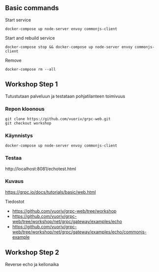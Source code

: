 ## Basic commands

Start service
```
docker-compose up node-server envoy commonjs-client
```

Start and rebuild service
```
docker-compose stop && docker-compose up node-server envoy commonjs-client
```

Remove
```
docker-compose rm --all
```

## Workshop Step 1

Tutustutaan palveluun ja testataan pohjatilanteen toimivuus

### Repon kloonous
```
git clone https://github.com/vuoriv/grpc-web.git
git checkout workshop
```

### Käynnistys
```
docker-compose up node-server envoy commonjs-client
```

### Testaa

http://localhost:8081/echotest.html

### Kuvaus

https://grpc.io/docs/tutorials/basic/web.html

Tiedostot

  - https://github.com/vuoriv/grpc-web/tree/workshop
  - https://github.com/vuoriv/grpc-web/tree/workshop/net/grpc/gateway/examples/echo
  - https://github.com/vuoriv/grpc-web/tree/workshop/net/grpc/gateway/examples/echo/commonjs-example


## Workshop Step 2

Reverse echo ja kellonaika 